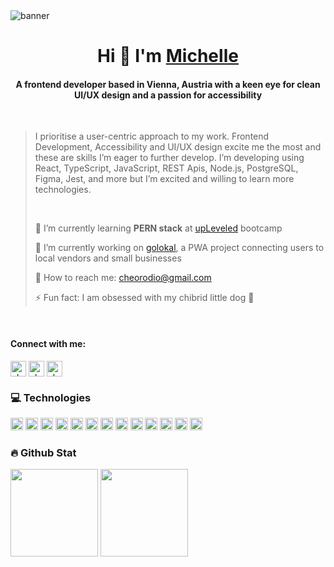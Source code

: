 <!-- ![Turquoise Simple Modern Linkedin Banner](https://user-images.githubusercontent.com/121162907/229280381-0e8803d8-f338-4348-b6d0-ad315e13f2e4.gif) -->
<img src="https://github-production-user-asset-6210df.s3.amazonaws.com/121162907/252382667-093906ea-6487-4115-b6c1-faca1559c6ec.png" alt="banner"/>
<h1 align="center"> Hi 👋 I'm <a href="https://www.linkedin.com/in/michelle-orodio/">Michelle</a> </h1>
<h4 align="center"> A frontend developer based in Vienna, Austria with a keen eye for clean UI/UX design and a passion for accessibility </h4>
<br/>

> I prioritise a user-centric approach to my work. Frontend Development, Accessibility and UI/UX design excite me the most and these are skills I’m eager to further develop. I’m developing using React, TypeScript, JavaScript, REST Apis, Node.js, PostgreSQL, Figma, Jest, and more but I’m excited and willing to learn more technologies.
>
> <br/>
>
> 🌱  I’m currently learning **PERN stack** at [upLeveled](https://github.com/upleveled) bootcamp <br/>
>
> 🔭  I’m currently working on [golokal](https://github.com/cheorodio/golokal), a PWA project connecting users to local vendors and small businesses <br/>
>
> 📧 How to reach me: cheorodio@gmail.com <br/>
>
> ⚡ Fun fact: I am obsessed with my chibrid little dog 🐶
<br/>

 #### Connect with me:
<p align="left">
 <a href="https://www.linkedin.com/in/michelleorodio/" target="blank"><img align="center" src="https://img.icons8.com/pulsar-color/48/null/linkedin.png" alt="cheorodio" height="25" width="25" /></a>
<a href="https://instagram.com/cheorodio" target="blank"><img align="center"  src="https://img.icons8.com/pulsar-color/48/null/instagram-new.png" alt="cheorodio" height="25" width="25" /></a>
  <a href="https://twitter.com/cheorodio" target="blank"><img align="center" src="https://img.icons8.com/cotton/64/null/twitter.png" alt="cheorodio" height="25" width="25" /></a>
</p> 

### 💻 Technologies
<img height="20" src="https://img.shields.io/badge/HTML5-E34F26?style=for-the-badge&logo=html5&logoColor=white" alt="html logo" /> <img height="20" src="https://img.shields.io/badge/CSS3-1572B6?style=for-the-badge&logo=css3&logoColor=white" alt="css logo"/> <img height="20"  src="https://img.shields.io/badge/JavaScript-323330?style=for-the-badge&logo=javascript&logoColor=F7DF1E" alt="javascript logo"/> <img height="20" src="https://img.shields.io/badge/typescript-%23007ACC.svg?style=for-the-badge&logo=typescript&logoColor=white" alt="typescript logo"/> <img height="20" src="https://img.shields.io/badge/React-20232A?style=for-the-badge&logo=react&logoColor=61DAFB" alt="react logo"/> <img height="20" src="https://img.shields.io/badge/Node.js-339933?style=for-the-badge&logo=nodedotjs&logoColor=white" alt="node.js logo"/> <img height="20" src="https://img.shields.io/badge/next.js-000000?style=for-the-badge&logo=nextdotjs&logoColor=white" alt="next.js logo"/> <img height="20" src="https://img.shields.io/badge/npm-CB3837?style=for-the-badge&logo=npm&logoColor=white" alt="npm logo"/> <img height="20"  src="https://img.shields.io/badge/Sass-CC6699?style=for-the-badge&logo=sass&logoColor=white" alt="sass logo"/> <img height="20"  src="https://img.shields.io/badge/postgres-%23316192.svg?style=for-the-badge&logo=postgresql&logoColor=white" alt="sass logo"/> <img height="20" src="https://img.shields.io/badge/-jest-%23C21325?style=for-the-badge&logo=jest&logoColor=white" alt="jest logo"/> <img height="20" src="https://img.shields.io/badge/Playwright-2EAD33.svg?style=for-the-badge&logo=Playwright&logoColor=white" alt="Playwright logo"/> <img height="20"  src="https://img.shields.io/badge/Figma-F24E1E?style=for-the-badge&logo=figma&logoColor=white" alt="figma logo" /> 
<!-- <img src="https://img.shields.io/badge/Canva-%2300C4CC.svg?&style=for-the-badge&logo=Canva&logoColor=white" alt="canva logo" /> 
 <p align="left"> <a href="https://www.w3schools.com/css/" target="_blank" rel="noreferrer"> <img src="https://raw.githubusercontent.com/devicons/devicon/master/icons/css3/css3-original-wordmark.svg" alt="css3" width="25" height="25"/> </a> <a href="https://www.w3.org/html/" target="_blank" rel="noreferrer"> <img src="https://raw.githubusercontent.com/devicons/devicon/master/icons/html5/html5-original-wordmark.svg" alt="html5" width="25" height="25"/> </a> <a href="https://developer.mozilla.org/en-US/docs/Web/JavaScript" target="_blank" rel="noreferrer"> <img src="https://raw.githubusercontent.com/devicons/devicon/master/icons/javascript/javascript-original.svg" alt="javascript" width="20" height="20"/> </a> <a href="https://nodejs.org" target="_blank" rel="noreferrer"> <img src="https://raw.githubusercontent.com/devicons/devicon/master/icons/nodejs/nodejs-original-wordmark.svg" alt="nodejs" width="30" height="30"/> </a> <a href="https://reactjs.org/" target="_blank" rel="noreferrer"> <img src="https://raw.githubusercontent.com/devicons/devicon/master/icons/react/react-original-wordmark.svg" alt="react" width="20" height="20"/> </a> <a href="https://sass-lang.com" target="_blank" rel="noreferrer"> <img src="https://raw.githubusercontent.com/devicons/devicon/master/icons/sass/sass-original.svg" alt="sass" width="20" height="20"/> </a> <a href="https://www.figma.com/" target="_blank" rel="noreferrer"> <img src="https://www.vectorlogo.zone/logos/figma/figma-icon.svg" alt="figma" width="20" height="20"/> </a></p> -->

 ### 🔥 Github Stat
<img src="https://github-readme-stats.vercel.app/api?username=cheorodio&show_icons=true&hide=contribs,prs&cache_seconds=86400&theme=dark" height="140px" />        <img src="https://streak-stats.demolab.com/?user=cheorodio&theme=dark" height="140px"  /> <br/> 
<!-- <img src="https://komarev.com/ghpvc/?username=cheorodio&&style=flat-square" align="center" /> -->
<!-- ###### Connect with me
</a>
<a href="https://twitter.com/cheorodio" target="_blank">
<img src=https://img.shields.io/badge/twitter-%2300acee.svg?&style=for-the-badge&logo=twitter&logoColor=white alt=twitter style="margin-bottom: 5px;" />
</a>

<a href="https://linkedin.com/in/michelleorodio" target="_blank">
<img src=https://img.shields.io/badge/linkedin-%231E77B5.svg?&style=for-the-badge&logo=linkedin&logoColor=white alt=linkedin style="margin-bottom: 5px;" />
</a>

<a href="https://instagram.com/cheorodio" target="_blank">
<img src=https://img.shields.io/badge/instagram-%23000000.svg?&style=for-the-badge&logo=instagram&logoColor=white alt=instagram style="margin-bottom: 5px;" />
</a>   -->
<!--
**cheorodio/cheorodio** is a ✨ _special_ ✨ repository because its `README.md` (this file) appears on your GitHub profile.

Here are some ideas to get you started:

- 🔭 I’m currently working on ...
- 🌱 I’m currently learning ...
- 👯 I’m looking to collaborate on ...
- 🤔 I’m looking for help with ...
- 💬 Ask me about ...
- 📫 How to reach me: ...
- 😄 Pronouns: ...
- ⚡ Fun fact: ...
-->
